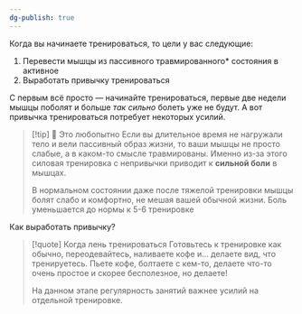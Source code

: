 ```yaml
---
dg-publish: true
---
```

Когда вы начинаете тренироваться, то цели у вас следующие:
1. Перевести мышцы из пассивного травмированного* состояния в активное
2. Выработать привычку тренироваться

С первым всё просто — начинайте тренироваться, первые две недели мышцы поболят и больше *так сильно* болеть уже не будут. А вот привычка тренироваться потребует некоторых усилий.

> [!tip] 🧠 Это любопытно
> Если вы длительное время не нагружали тело и вели пассивный образ жизни, то ваши мышцы не просто слабые, а в каком-то смысле травмированы. Именно из-за этого силовая тренировка с непривычки приводит к **сильной боли** в мышцах. 
> 
> В нормальном состоянии даже после тяжелой тренировки мышцы болят слабо и комфортно, не мешая вашей обычной жизни. Боль уменьшается до нормы к 5-6 тренировке

Как выработать привычку?


> [!quote] Когда лень тренироваться
> Готовьтесь к тренировке как обычно, переодевайтесь, наливаете кофе и… делаете вид, что тренируетесь. Пьете кофе, болтаете с кем-то, делаете что-то очень простое и скорее бесполезное, но делаете! 
> 
> На данном этапе регулярность занятий важнее усилий на отдельной тренировке. 

